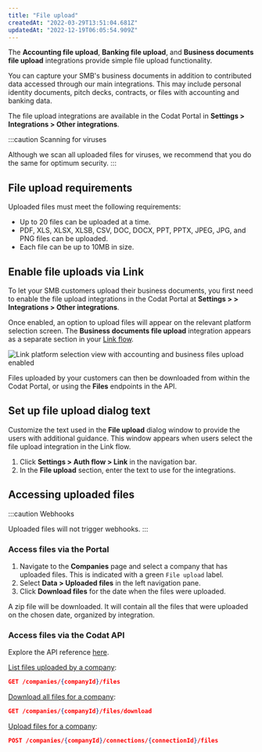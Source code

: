 ```yaml
---
title: "File upload"
createdAt: "2022-03-29T13:51:04.681Z"
updatedAt: "2022-12-19T06:05:54.909Z"
---
```


The **Accounting file upload**, **Banking file upload**, and **Business documents file upload** integrations provide simple file upload functionality.

You can capture your SMB's business documents in addition to contributed data accessed through our main integrations. This may include personal identity documents, pitch decks, contracts, or files with accounting and banking data.

The file upload integrations are available in the Codat Portal in **Settings > Integrations > Other integrations**.

:::caution Scanning for viruses

Although we scan all uploaded files for viruses, we recommend that you do the same for optimum security.
:::

## File upload requirements

Uploaded files must meet the following requirements:

- Up to 20 files can be uploaded at a time.
- PDF, XLS, XLSX, XLSB, CSV, DOC, DOCX, PPT, PPTX, JPEG, JPG, and PNG files can be uploaded.
- Each file can be up to 10MB in size.

## Enable file uploads via Link

To let your SMB customers upload their business documents, you first need to enable the file upload integrations in the Codat Portal at **Settings > > Integrations > Other integrations**.

Once enabled, an option to upload files will appear on the relevant platform selection screen. The **Business documents file upload** integration appears as a separate section in your [Link flow](/auth-flow/overview).

<img
  src="/img/old/b5ae456-file_uploads_selected.png"
  alt="Link platform selection view with accounting and business files upload enabled"
/>

Files uploaded by your customers can then be downloaded from within the Codat Portal, or using the **Files** endpoints in the API.

## Set up file upload dialog text

Customize the text used in the **File upload** dialog window to provide the users with additional guidance. This window appears when users select the file upload integration in the Link flow.

1. Click **Settings > Auth flow > Link** in the navigation bar.
2. In the **File upload** section, enter the text to use for the integrations.

## Accessing uploaded files

:::caution Webhooks

Uploaded files will not trigger webhooks.
:::

### Access files via the Portal

1. Navigate to the **Companies** page and select a company that has uploaded files. This is indicated with a green `File upload` label.
2. Select **Data > Uploaded files** in the left navigation pane.
3. Click **Download files** for the date when the files were uploaded.

A zip file will be downloaded. It will contain all the files that were uploaded on the chosen date, organized by integration.

### Access files via the Codat API

Explore the API reference [here](/files-api#/).

[List files uploaded by a company](/files-api#/operations/list-files):

```json
GET /companies/{companyId}/files
```

[Download all files for a company](/files-api#/operations/download-files):

```json
GET /companies/{companyId}/files/download
```

[Upload files for a company](/files-api#/operations/upload-files):

```json
POST /companies/{companyId}/connections/{connectionId}/files
```
